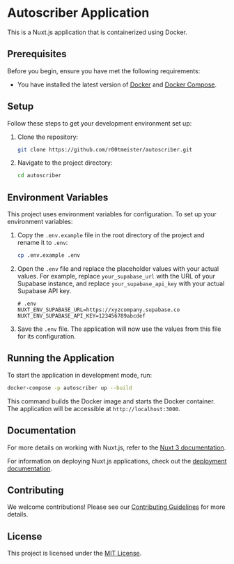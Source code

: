 # Autoscriber Application

This is a Nuxt.js application that is containerized using Docker.

## Prerequisites

Before you begin, ensure you have met the following requirements:

- You have installed the latest version of [Docker](https://www.docker.com/products/docker-desktop) and [Docker Compose](https://docs.docker.com/compose/install/).

## Setup

Follow these steps to get your development environment set up:

1. Clone the repository:
    ```bash
    git clone https://github.com/r00tmeister/autoscriber.git
    ```

2. Navigate to the project directory:
    ```bash
    cd autoscriber
    ```
## Environment Variables

This project uses environment variables for configuration. To set up your environment variables:

1. Copy the `.env.example` file in the root directory of the project and rename it to `.env`:

    ```bash
    cp .env.example .env
    ```

2. Open the `.env` file and replace the placeholder values with your actual values. For example, replace `your_supabase_url` with the URL of your Supabase instance, and replace `your_supabase_api_key` with your actual Supabase API key.

    ```env
    # .env
    NUXT_ENV_SUPABASE_URL=https://xyzcompany.supabase.co
    NUXT_ENV_SUPABASE_API_KEY=123456789abcdef
    ```

3. Save the `.env` file. The application will now use the values from this file for its configuration.

## Running the Application

To start the application in development mode, run:

```bash
docker-compose -p autoscriber up --build
```
This command builds the Docker image and starts the Docker container. The application will be accessible at `http://localhost:3000`.

## Documentation

For more details on working with Nuxt.js, refer to the [Nuxt 3 documentation](https://nuxt.com/docs/getting-started/introduction).

For information on deploying Nuxt.js applications, check out the [deployment documentation](https://nuxt.com/docs/getting-started/deployment).

## Contributing

We welcome contributions! Please see our [Contributing Guidelines](CONTRIBUTING.md) for more details.

## License

This project is licensed under the [MIT License](LICENSE.md).
